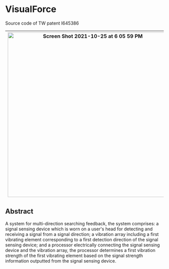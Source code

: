# VisualForce
Source code of TW patent I645386

|<img width="525" alt="Screen Shot 2021-10-25 at 6 05 59 PM" src="https://user-images.githubusercontent.com/29009898/138676742-5e060923-3799-41a8-9b0b-ca19c7460fb0.png">|<img width="496" alt="Screen Shot 2021-10-25 at 6 05 48 PM" src="https://user-images.githubusercontent.com/29009898/138676753-30f95b43-9754-42ba-b718-ae5b827410ab.png">|
|---|---|


## Abstract
A system for multi-direction searching feedback, the system comprises: a signal sensing device which is worn on a user's head for detecting and receiving a signal from a signal direction; a vibration array including a first vibrating element corresponding to a first detection direction of the signal sensing device; and a processor electrically connecting the signal sensing device and the vibration array, the processor determines a first vibration strength of the first vibrating element based on the signal strength information outputted from the signal sensing device.
